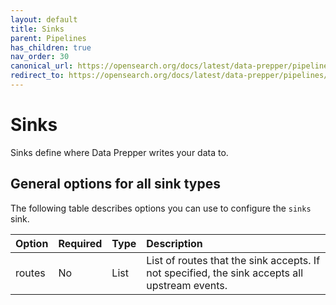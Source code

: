 ```yaml
---
layout: default
title: Sinks
parent: Pipelines
has_children: true
nav_order: 30
canonical_url: https://opensearch.org/docs/latest/data-prepper/pipelines/configuration/sinks/sinks/
redirect_to: https://opensearch.org/docs/latest/data-prepper/pipelines/configuration/sinks/sinks/
---
```


# Sinks

Sinks define where Data Prepper writes your data to.

## General options for all sink types

The following table describes options you can use to configure the `sinks` sink.

Option | Required | Type | Description
:--- | :--- | :--- | :---
routes | No | List | List of routes that the sink accepts. If not specified, the sink accepts all upstream events.